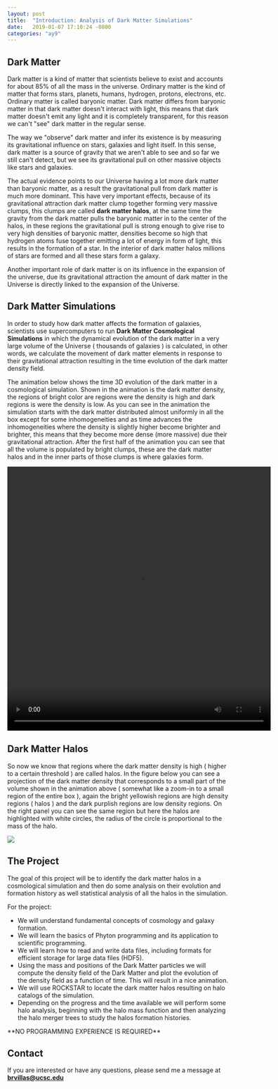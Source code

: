 ```yaml
---
layout: post
title:  "Introduction: Analysis of Dark Matter Simulations"
date:   2019-01-07 17:10:24 -0800
categories: "ay9"
---
```


## Dark Matter

Dark matter is a kind of matter that scientists believe to exist and accounts for about 85% of all the mass in the universe. Ordinary matter is the kind of matter that forms stars, planets, humans, hydrogen, protons, electrons, etc. Ordinary matter is called baryonic matter. Dark matter differs from baryonic matter in that dark matter doesn't interact with light, this means that dark matter doesn't emit any light and it is completely transparent, for this reason we can't "see" dark matter in the regular sense.

The way we "observe" dark matter and infer its existence is by measuring its gravitational influence on stars, galaxies and light itself. In this sense, dark matter is a source of gravity that we aren't able to see and so far we still can't detect, but we see its gravitational pull on other massive objects like stars and galaxies.

The actual evidence points to our Universe having a lot more dark matter than baryonic matter, as a result the gravitational pull from dark matter is much more dominant. This have very important effects, because of its gravitational attraction dark matter clump together forming very massive clumps, this clumps are called **dark matter halos**, at the same time the gravity from the dark matter pulls the baryonic matter in to the center of the halos, in these regions the gravitational pull is strong enough to give rise to very high densities of baryonic matter, densities become so high that hydrogen atoms fuse together emitting a lot of energy in form of light, this results in the formation of a star. In the interior of dark matter halos millions of stars are formed and all these stars form a galaxy.

Another important role of dark matter is on its influence in the expansion of the universe, due its gravitational attraction the amount of dark matter in the Universe is directly linked to the expansion of the Universe.


## Dark Matter Simulations

In order to study how dark matter affects the formation of galaxies, scientists use supercomputers to run **Dark Matter Cosmological Simulations** in which the dynamical evolution of the dark matter in a very large volume of the Universe ( thousands of galaxies ) is calculated, in other words, we calculate the movement of dark matter elements in response to their gravitational attraction resulting in the time evolution of the dark matter density field.

The animation below shows the time 3D evolution of the dark matter in a cosmological simulation. Shown in the animation is the dark matter density, the regions of bright color are regions were the density is high and dark regions is were the density is low. As you can see in the animation the simulation starts with the dark matter distributed almost uniformly in all the box except for some inhomogeneities and as time advances the inhomogeneities where the density is slightly higher become brighter and brighter, this means that they become more dense (more massive) due their gravitational attraction. After the first half of the animation you can see that all the volume is populated by bright clumps, these are the dark matter halos and in the inner parts of those clumps is where galaxies form.

<div style="text-align: center">
<video src="{{ site.url }}assets/videos/cosmo_10.mp4" height="600" width="600" controls preload> </video>
</div>

## Dark Matter Halos

So now we know that regions where the dark matter density is high ( higher to a certain threshold ) are called halos. In the figure below you can see a projection of the dark matter density that corresponds to a small part of the volume shown in the animation above ( somewhat like a zoom-in to a small region of the entire box ), again the bright yellowish regions are high density regions ( halos ) and the dark purplish regions are low density regions. On the right panel you can see the same region but here the halos are highlighted with white circles, the radius of the circle is proportional to the mass of the halo.

<img src="{{ site.url }}assets/images/density_halos.png">



## The Project

The goal of this project will be to identify the dark matter halos in a cosmological simulation and then do some analysis on their evolution and formation history  as well statistical analysis of all the halos in the simulation.


For the project:

<ul>

<li> We will understand fundamental concepts of cosmology and galaxy formation. </li>

<li> We will learn the basics of Phyton programming and its application to scientific programming. </li>

<li> We will learn how to read and write data files, including formats for efficient storage for large data files (HDF5). </li>

<li> Using the mass and positions of the Dark Matter particles we will compute the density field of the Dark Matter and plot the evolution of the density field as a function of time. This will result in a nice animation. </li>

<li> We will use ROCKSTAR to locate the dark matter halos resulting on halo catalogs of the simulation. </li>

<li> Depending on the progress and the time available we will perform some halo analysis, beginning with the halo mass function and then analyzing the halo merger trees to study the halos formation histories. </li>

</ul>
**NO PROGRAMMING EXPERIENCE IS REQUIRED**


## Contact

If you are interested or have any questions, please send me a message at **brvillas@ucsc.edu**
